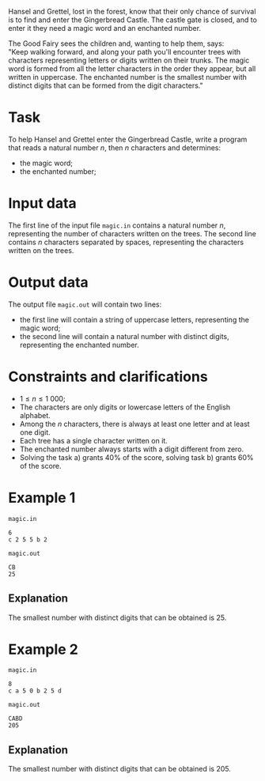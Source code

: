 Hansel and Grettel, lost in the forest, know that their only chance of survival is to find and enter the Gingerbread Castle. The castle gate is closed, and to enter it they need a magic word and an enchanted number.

The Good Fairy sees the children and, wanting to help them, says:  
"Keep walking forward, and along your path you'll encounter trees with characters representing letters or digits written on their trunks. The magic word is formed from all the letter characters in the order they appear, but all written in uppercase. The enchanted number is the smallest number with distinct digits that can be formed from the digit characters."

# Task

To help Hansel and Grettel enter the Gingerbread Castle, write a program that reads a natural number $n$, then $n$ characters and determines:

* the magic word;
* the enchanted number;

# Input data

The first line of the input file `magic.in` contains a natural number $n$, representing the number of characters written on the trees. The second line contains $n$ characters separated by spaces, representing the characters written on the trees.

# Output data

The output file `magic.out` will contain two lines:

* the first line will contain a string of uppercase letters, representing the magic word;
* the second line will contain a natural number with distinct digits, representing the enchanted number.

# Constraints and clarifications

* $1 \leq n \leq 1 \ 000$;
* The characters are only digits or lowercase letters of the English alphabet.
* Among the $n$ characters, there is always at least one letter and at least one digit.
* Each tree has a single character written on it.
* The enchanted number always starts with a digit different from zero.
* Solving the task a) grants 40% of the score, solving task b) grants 60% of the score.

# Example 1

`magic.in`
```
6
c 2 5 5 b 2
```

`magic.out`
```
CB
25
```

## Explanation

The smallest number with distinct digits that can be obtained is $25$.

# Example 2

`magic.in`
```
8
c a 5 0 b 2 5 d
```

`magic.out`
```
CABD
205
```

## Explanation

The smallest number with distinct digits that can be obtained is $205$.